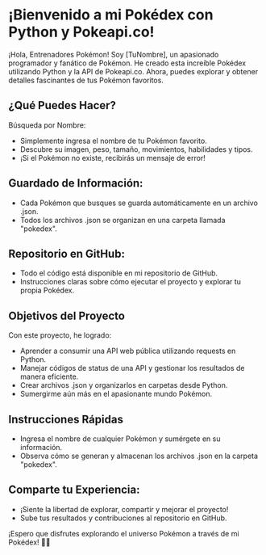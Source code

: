 <h1>¡Bienvenido a mi Pokédex con Python y Pokeapi.co!</h1>
<p>¡Hola, Entrenadores Pokémon! Soy [TuNombre], un apasionado programador y fanático de Pokémon. He creado esta increíble Pokédex utilizando Python y la API de Pokeapi.co. Ahora, puedes explorar y obtener detalles fascinantes de tus Pokémon favoritos.</p>

<h2>¿Qué Puedes Hacer?</h2>
<p>Búsqueda por Nombre:</p>
<ul>
  <li>Simplemente ingresa el nombre de tu Pokémon favorito.</li>
  <li>Descubre su imagen, peso, tamaño, movimientos, habilidades y tipos.</li>
  <li>¡Si el Pokémon no existe, recibirás un mensaje de error!</li>
</ul>

<h2>Guardado de Información:</h2>
<ul>
  <li>Cada Pokémon que busques se guarda automáticamente en un archivo .json.</li>
  <li>Todos los archivos .json se organizan en una carpeta llamada "pokedex".</li>
</ul>

<h2>Repositorio en GitHub:</h2>
<ul>
    <li>Todo el código está disponible en mi repositorio de GitHub.</li>
    <li>Instrucciones claras sobre cómo ejecutar el proyecto y explorar tu propia Pokédex.</li>
</ul>

<h2>Objetivos del Proyecto</h2>
<p>Con este proyecto, he logrado:</p>
<ul>
    <li>Aprender a consumir una API web pública utilizando requests en Python.</li>
    <li>Manejar códigos de status de una API y gestionar los resultados de manera eficiente.</li>
    <li>Crear archivos .json y organizarlos en carpetas desde Python.</li>
    <li>Sumergirme aún más en el apasionante mundo Pokémon.</li>
</ul>

<h2>Instrucciones Rápidas</h2>
<ul>
    <li>Ingresa el nombre de cualquier Pokémon y sumérgete en su información.</li>
    <li>Observa cómo se generan y almacenan los archivos .json en la carpeta "pokedex".</li>
</ul>

<h2>Comparte tu Experiencia:</h2>
<ul>
    <li>¡Siente la libertad de explorar, compartir y mejorar el proyecto!</li>
    <li>Sube tus resultados y contribuciones al repositorio en GitHub.</li>
</ul>

<p>¡Espero que disfrutes explorando el universo Pokémon a través de mi Pokédex! 🚀🌟</p>
